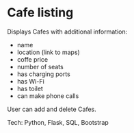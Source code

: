 # Cafe listing
Displays Cafes with additional information: 
- name
- location (link to maps)
- coffe price
- number of seats
- has charging ports
- has Wi-Fi
- has toilet
- can make phone calls

User can add and delete Cafes.

Tech: Python, Flask, SQL, Bootstrap